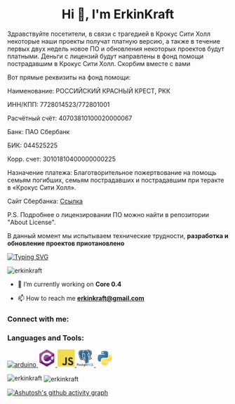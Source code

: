 <h1 align="center">Hi 👋, I'm ErkinKraft</h1>
Здравствуйте посетители, в связи с трагедией в Крокус Сити Холл некоторые наши проекты получат платную версию, а также в течение первых двух недель новое ПО и обновления некоторых проектов будут платными. Деньги с лицензий будут направлены в фонд помощи пострадавшим в Крокус Сити Холл.
Скорбим вместе с вами

Вот прямые реквизиты на фонд помощи:

Наименование: РОССИЙСКИЙ КРАСНЫЙ КРЕСТ, РКК

ИНН/КПП: 7728014523/772801001

Расчётный счёт: 40703810100020000067

Банк: ПАО Сбербанк

БИК: 044525225

Корр. счет: 30101810400000000225

Назначение платежа: Благотворительное пожертвование на помощь семьям погибших, семьям пострадавших и пострадавшим при теракте в «Крокус Сити Холл».

Сайт Сбербанка: [Ссылка](https://www.sberegaem-vmeste.ru/publications/sber-otkril-blagotvoritelnii-sbor-i-goryachuyu-liniyu-dlya-pomoschi-postradavshim-v-terakte)

P.S. Подробнее о лицензировании ПО можно найти в репозитории "About License".





В данный момент мы испытываем технические трудности, **разработка и обновление проектов приотановлено**












<a href="https://git.io/typing-svg"><img src="https://readme-typing-svg.demolab.com?font=Fira+Code&pause=1000&color=009CF7&random=false&width=435&lines=Create+new+SoftWare+for+you" alt="Typing SVG" /></a>

<p align="left"> <img src="https://komarev.com/ghpvc/?username=erkinkraft&label=Profile%20views&color=0e75b6&style=flat" alt="erkinkraft" /> </p>

- 🔭 I’m currently working on **Core 0.4**

- 📫 How to reach me **erkinkraft@gmail.com**

<h3 align="left">Connect with me:</h3>
<p align="left">
</p>

<h3 align="left">Languages and Tools:</h3>
<p align="left"> <a href="https://www.arduino.cc/" target="_blank" rel="noreferrer"> <img src="https://cdn.worldvectorlogo.com/logos/arduino-1.svg" alt="arduino" width="40" height="40"/> </a> <a href="https://www.w3schools.com/cs/" target="_blank" rel="noreferrer"> <img src="https://raw.githubusercontent.com/devicons/devicon/master/icons/csharp/csharp-original.svg" alt="csharp" width="40" height="40"/> </a> <a href="https://developer.mozilla.org/en-US/docs/Web/JavaScript" target="_blank" rel="noreferrer"> <img src="https://raw.githubusercontent.com/devicons/devicon/master/icons/javascript/javascript-original.svg" alt="javascript" width="40" height="40"/> </a> <a href="https://www.postgresql.org" target="_blank" rel="noreferrer"> <img src="https://raw.githubusercontent.com/devicons/devicon/master/icons/postgresql/postgresql-original-wordmark.svg" alt="postgresql" width="40" height="40"/> </a> <a href="https://www.python.org" target="_blank" rel="noreferrer"> <img src="https://raw.githubusercontent.com/devicons/devicon/master/icons/python/python-original.svg" alt="python" width="40" height="40"/> </a> </p>

<p><img align="left" src="https://github-readme-stats.vercel.app/api/top-langs?username=erkinkraft&show_icons=true&theme=dark&title_color=ffffff&text_color=ffffff&bg_color=000000&locale=en&layout=compact" alt="erkinkraft" /></p>

<p>&nbsp;<img align="center" src="https://github-readme-stats.vercel.app/api?username=erkinkraft&show_icons=true&theme=dark&title_color=ffffff&text_color=ffffff&locale=en" alt="erkinkraft" /></p>


[![Ashutosh's github activity graph](https://github-readme-activity-graph.vercel.app/graph?username=ErkinKraft&theme=github-compact)](https://github.com/ashutosh00710/github-readme-activity-graph)
